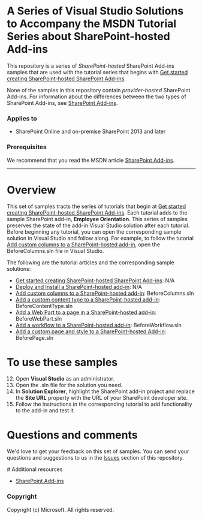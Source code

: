 # A Series of Visual Studio Solutions to Accompany the MSDN Tutorial Series about SharePoint-hosted Add-ins #

This repository is a series of *SharePoint-hosted* SharePoint Add-ins samples that are used with the tutorial series that begins with [Get started creating SharePoint-hosted SharePoint Add-ins](http://msdn.microsoft.com/en-us/library/office/fp142379.aspx).

None of the samples in this repository contain *provider-hosted* SharePoint Add-ins. For information about the differences between the two types of SharePoint Add-ins, see [SharePoint Add-ins](http://msdn.microsoft.com/en-us/library/office/fp179930.aspx).

### Applies to ###
-  SharePoint Online and on-premise SharePoint 2013 and later 

### Prerequisites ###
We recommend that you read the MSDN article [SharePoint Add-ins](http://msdn.microsoft.com/en-us/library/office/fp179930.aspx).

----------

# Overview #
This set of samples tracts the series of tutorials that begin at [Get started creating SharePoint-hosted SharePoint Add-ins](http://msdn.microsoft.com/en-us/library/office/fp142379.aspx). Each tutorial adds to the sample SharePoint add-in, **Employee Orientation**. This series of samples preserves the state of the add-in Visual Studio solution after each tutorial. Before beginning any tutorial, you can open the corresponding sample solution in Visual Studio and follow along. For example, to follow the tutorial [Add custom columns to a SharePoint-hosted add-in](), open the BeforeColumns.sln file in Visual Studio. 

The following are the tutorial articles and the corresponding sample solutions:

- [Get started creating SharePoint-hosted SharePoint Add-ins](http://msdn.microsoft.com/en-us/library/office/fp142379.aspx): N/A
- [Deploy and Install a SharePoint-hosted add-in](): N/A
- [Add custom columns to a SharePoint-hosted add-in](): BeforeColumns.sln
- [Add a custom content type to a SharePoint-hosted add-in](): BeforeContentType.sln
- [Add a Web Part to a page in a SharePoint-hosted add-in](): BeforeWebPart.sln
- [Add a workflow to a SharePoint-hosted add-in](): BeforeWorkflow.sln
- [Add a custom page and style to a SharePoint-hosted Add-in](): BeforePage.sln


# To use these samples #

12. Open **Visual Studio** as an administrator.
13. Open the .sln file for the solution you need.
13. In **Solution Explorer**, highlight the SharePoint add-in project and replace the **Site URL** property with the URL of your SharePoint developer site.
14. Follow the instructions in the corresponding tutorial to add functionality to the add-in and test it.

# Questions and comments

We'd love to get your feedback on this set of samples. You can send your questions and suggestions to us in the [Issues](https://github.com/OfficeDev/SharePoint_SP-hosted_Add-ins_Tutorials/issues) section of this repository.
  
<a name="resources"/>
# Additional resources

* [SharePoint Add-ins](http://msdn.microsoft.com/en-us/library/office/fp179930.aspx)

### Copyright ###

Copyright (c) Microsoft. All rights reserved.




